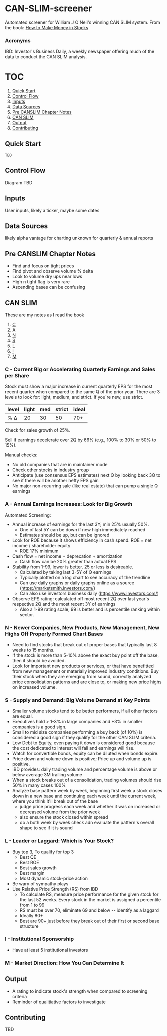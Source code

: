 # CAN-SLIM-screener
Automated screener for William J O'Neil's winning CAN SLIM system. From the book: [How to Make Money in Stocks](https://www.amazon.com/How-Make-Money-Stocks-Winning/dp/0071614133)

### Acronyms
IBD: Investor's Business Daily, a weekly newspaper offering much of the data to conduct the CAN SLIM analysis.

# TOC
1. [Quick Start](#Quick-Start)
2. [Control Flow](#Control-Flow)
3. [Inputs](#Inputs)
4. [Data Sources](#Data-Sources)
5. [Pre CANSLIM Chapter Notes](#Pre-CANSLIM-Chapter-Notes)
6. [CAN SLIM](#CAN-SLIM)
7. [Output](#Output)
8. [Contributing](#Contributing)

## Quick Start
```
TBD
```

## Control Flow
Diagram TBD

## Inputs
User inputs, likely a ticker, maybe some dates

## Data Sources
likely alpha vantage for charting
unknown for quarterly & annual reports

## Pre CANSLIM Chapter Notes
* Find and focus on tight prices
* Find pivot and observe volume % delta
* Look to volume dry ups near lows
* High n tight flag is very rare
* Ascending bases can be confusing

## CAN SLIM
These are my notes as I read the book

1. [C](#c---current-big-or-accelerating-quarterly-earnings-and-sales-per-share)
2. [A](#a---annual-earnings-increases-look-for-big-growth)
3. [N](#n---newer-companies-new-products-new-management-new-highs-off-properly-formed-chart-bases)
4. [S](#s---supply-and-demand-big-volume-demand-at-key-points)
5. [L](#l---leader-or-laggard-which-is-your-stock)
6. [I](#i---institutional-sponsorship)
7. [M](#m---market-direction-how-you-can-determine-it)

### C - Current Big or Accelerating Quarterly Earnings and Sales per Share
Stock must show a major increase in current quarterly EPS for the most recent quarter when compared to the same Q of the prior year. There are 3 levels to look for: light, medium, and strict. If you're new, use strict.

| level | light | med | strict | ideal |
|-------|-------|-----|--------|-------|
| % Δ   | 20    | 30  | 50     | 70+   |

Check for sales growth of 25%.

Sell if earnings decelerate over 2Q by 66% (e.g., 100% to 30% or 50% to 15%).

Manual checks:
* No old companies that are in maintainer mode
* Check other stocks in industry group
* Anticipate (use consensus EPS estimates) next Q by looking back 3Q to see if there will be another hefty EPS gain
* No major non-recurring sale (like real estate) that can pump a single Q earnings

### A - Annual Earnings Increases: Look for Big Growth
Automated Screening:
* Annual increase of earnings for the last 3Y; min 25% usually 50%.
  * One of last 5Y can be down if new high immediately reached
  * Estimates should be up, but can be ignored
* Look for ROE because it shows efficiency in cash spend. ROE = net income / shareholder equity
  * ROE 17% minimum
* Cash flow = net income + deprecation + amortization
  * Cash flow can be 20% greater than actual EPS
* Stability from 1-99, lower is better. 25 or less is desireable.
  * Calculated by taking last 3-5Y of Q earnings
  * Typically plotted on a log chart to see accuracy of the trendline
  * Can use daily graphs or daily graphs online as a source (https://marketsmith.investors.com/)
  * Can also use investors business daily (https://www.investors.com/)
* Observe EPS rating: calculated off most recent 2Q over last year's respective 2Q and the most recent 3Y of earnings
  * Also a 1-99 rating scale, 99 is better and is percentile ranking within sector.

### N - Newer Companies, New Products, New Management, New Highs Off Properly Formed Chart Bases
* Need to find stocks that break out of proper bases that typically last 8 weeks to 15 months.
* If the stock is more than 5-10% above the exact buy point off the base, then it should be avoided.
* Look for important new products or services, or that have benefitted from new management or materially improved industry conditions. Buy their stock when they are emerging from sound, correctly analyzed price consolidation patterns and are close to, or making new price highs on increased volume.

### S - Supply and Demand: Big Volume Demand at Key Points
* Smaller volume stocks tend to be better performers, if all other factors are equal.
* Executives hold > 1-3% in large companies and +3% in smaller companies is a good sign.
* Small to mid size companies performing a buy back (of 10%) is considered a good sign if they qualify for the other CAN SLIM criteria.
* Low Debt to Equity, even paying it down is considered good because the cost dedicated to interest will fall and earnings will rise.
* Watch for convertible bonds, equity can be diluted when bonds expire.
* Price down and volume down is positive; Price up and volume up is positive.
* IBD provides: daily trading volume and percentage volume is above or below average 3M trailing volume
* When a stock breaks out of a consolidation, trading volumes should rise 50% in many cases 100%
* Analyze base pattern week by week, beginning first week a stock closes down in a new base and continuing each week until the current week, where you think it'll break out of the base
  * judge price progress each week and whether it was on increased or decreased volume from the prior week
  * also ensure the stock closed within spread
  * do a both week by week check adn evaluate the pattern's overall shape to see if it is sound

### L - Leader or Laggard: Which is Your Stock?
* Buy top 3, To qualify for top 3
  * Best QE
  * Best ROE
  * Best sales growth
  * Best margin
  * Most dynamic stock-price action
* Be wary of sympathy plays
* Use Relative Price Strength (RS) from IBD
  * To calculate RS, measure price performance for the given stock for the last 52 weeks. Every stock in the market is assigned a percentile from 1 to 99
  * RS must be over 70, eliminate 69 and below -- identify as a laggard
  * Ideally 80+
  * Best are 90+ just before they break out of their first or second base structure
  

### I - Institutional Sponsorship
* Have at least 5 institutional investors

### M - Market Direction: How You Can Determine It

## Output
* A rating to indicate stock's strength when compared to screening criteria
* Reminder of qualitiative factors to investigate

## Contributing
TBD
